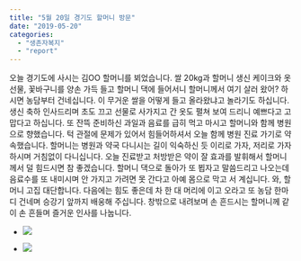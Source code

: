 ```yaml
---
title: "5월 20일 경기도 할머니 방문"
date: "2019-05-20"
categories: 
  - "생존자복지"
  - "report"
---
```


오늘 경기도에 사시는 김OO 할머니를 뵈었습니다. 쌀 20kg과 할머니 생신 케이크와 옷 선물, 꽃바구니를 양손 가득 들고 할머니 댁에 들어서니 할머니께서 여기 살러 왔어? 하시면 농담부터 건네십니다. 이 무거운 쌀을 어떻게 들고 올라왔냐고 놀라기도 하십니다. 생신 축하 인사드리며 초도 끄고 선물로 사가지고 간 옷도 펼쳐 보여 드리니 예쁘다고 고맙다고 하십니다. 또 잔뜩 준비하신 과일과 음료를 급히 먹고 마시고 할머니와 함께 병원으로 향했습니다. 턱 관절에 문제가 있어서 힘들어하셔서 오늘 함께 병원 진료 가기로 약속했습니다. 할머니는 병원과 약국 다니시는 길이 익숙하신 듯 이리로 가자, 저리로 가자 하시며 거침없이 다니십니다. 오늘 진료받고 처방받은 약이 잘 효과를 발휘해서 할머니께서 덜 힘드시면 참 좋겠습니다. 할머니 댁으로 돌아가 또 뵙자고 말씀드리고 나오는데 음료수를 또 내미시며 안 가지고 가려면 못 간다고 아예 몸으로 막고 서 계십니다. 와, 할머니 고집 대단합니다. 다음에는 힘도 좋은데 차 한 대 머리에 이고 오라고 또 농담 한마디 건네며 승강기 앞까지 배웅해 주십니다. 창밖으로 내려보며 손 흔드시는 할머니께 같이 손 흔들며 즐거운 인사를 나눕니다.

- ![](http://womenandwar.net/kr/wp-content/uploads/2019/05/사본-photo_2019-05-20_19-31-46.jpg)
    
- ![](http://womenandwar.net/kr/wp-content/uploads/2019/05/photo_2019-05-20_19-30-48-768x1024.jpg)
